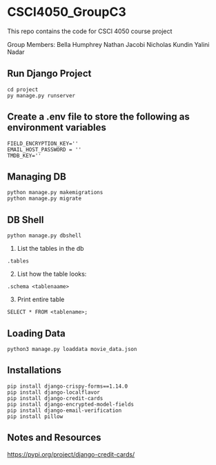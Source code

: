 # CSCI4050_GroupC3

This repo contains the code for CSCI 4050 course project

Group Members:
Bella Humphrey
Nathan Jacobi
Nicholas Kundin
Yalini Nadar

## Run Django Project
```
cd project  
py manage.py runserver
```
## Create a .env file to store the following as environment variables
```
FIELD_ENCRYPTION_KEY=''
EMAIL_HOST_PASSWORD = '' 
TMDB_KEY=''
```
## Managing DB
```
python manage.py makemigrations
python manage.py migrate
```

## DB Shell
```
python manage.py dbshell
```
1. List the tables in the db
```
.tables
```
2. List how the table looks:
```
.schema <tablenaame>
```
3. Print entire table
```
SELECT * FROM <tablename>;
```

## Loading Data
```
python3 manage.py loaddata movie_data.json
```

## Installations
```
pip install django-crispy-forms==1.14.0
pip install django-localflavor
pip install django-credit-cards
pip install django-encrypted-model-fields
pip install django-email-verification
pip install pillow

```
## Notes and Resources
https://pypi.org/project/django-credit-cards/

